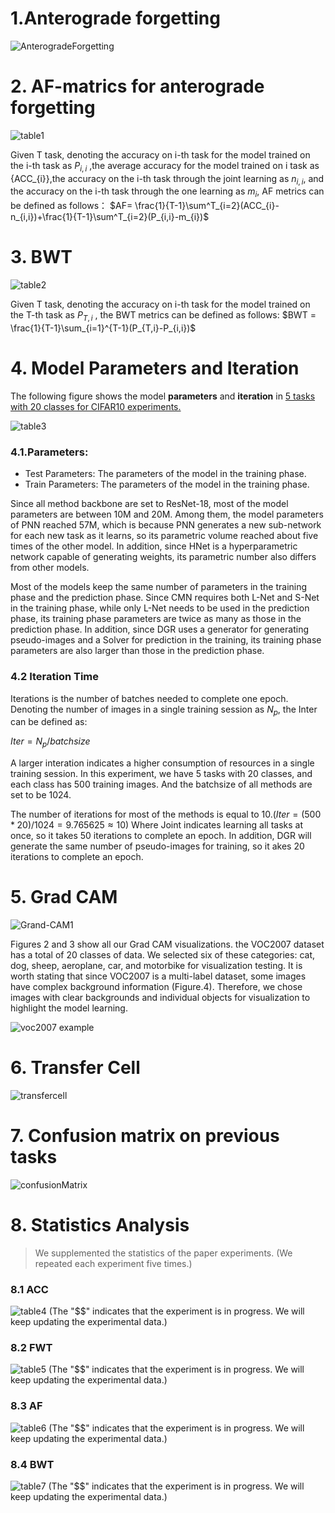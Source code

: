 <head>
    <script src="https://cdn.mathjax.org/mathjax/latest/MathJax.js?config=TeX-AMS-MML_HTMLorMML" type="text/javascript"></script>
    <script type="text/x-mathjax-config">
        MathJax.Hub.Config({
            tex2jax: {
            skipTags: ['script', 'noscript', 'style', 'textarea', 'pre'],
            inlineMath: [['$','$']]
            }
        });
    </script>
</head>

# 1.Anterograde forgetting 

![AnterogradeForgetting](https://raw.githubusercontent.com/neurips2021-cmn-rebuttal/neurips2021-cmn-rebuttal.github.io/master/figure/figure1.png) 

# 2. AF-matrics for anterograde forgetting  

![table1](https://raw.githubusercontent.com/neurips2021-cmn-rebuttal/neurips2021-cmn-rebuttal.github.io/master/figure/table1.png) 

Given T task, denoting the accuracy on i-th task for the model trained on the i-th task as $P_{i,i}$ ,the average accuracy for the model trained on i task as {ACC_{i}},the accuracy on the i-th task through the joint learning as $n_{i,i}$, and the accuracy on the i-th task through the one learning as $m_i$, AF metrics can be defined as follows：
$AF= \frac{1}{T-1}\sum^T_{i=2}(ACC_{i}-n_{i,i})+\frac{1}{T-1}\sum^T_{i=2}(P_{i,i}-m_{i})$


#  3. BWT

![table2](https://raw.githubusercontent.com/neurips2021-cmn-rebuttal/neurips2021-cmn-rebuttal.github.io/master/figure/table2.png) 

Given T task, denoting the accuracy on i-th task for the model trained on the T-th task as $P_{T,i}$ , the BWT metrics can be defined as follows:
$BWT = \frac{1}{T-1}\sum_{i=1}^{T-1}(P_{T,i}-P_{i,i})$


# 4. Model Parameters and Iteration

The following figure shows the model **parameters** and **iteration** in <u>5 tasks with 20 classes for CIFAR10 experiments.</u>

![table3](https://raw.githubusercontent.com/neurips2021-cmn-rebuttal/neurips2021-cmn-rebuttal.github.io/master/figure/table3.png)

### 4.1.Parameters:

   * Test Parameters: The parameters of the model in the training phase.
   * Train Parameters: The parameters of the model in the training phase.

   Since all method backbone are set to ResNet-18, most of the model parameters are between 10M and 20M. Among them, the model parameters of PNN reached 57M, which is because PNN generates a new sub-network for each new task as it learns, so its parametric volume reached about five times of the other model. In addition, since HNet is a hyperparametric network capable of generating weights, its parametric number also differs from other models.

   Most of the models keep the same number of parameters in the training phase and the prediction phase. Since CMN requires both L-Net and S-Net in the training phase, while only L-Net needs to be used in the prediction phase, its training phase parameters are twice as many as those in the prediction phase. In addition, since DGR uses a generator for generating pseudo-images and a Solver for prediction in the training, its training phase parameters are also larger than those in the prediction phase.

   

### 4.2 Iteration Time

Iterations is the number of batches needed to complete one epoch. Denoting the number of images in a single training session as $N_p$, the Inter can be defined as:

$Iter = N_ p/batchsize$

A larger interation indicates a higher consumption of resources in a single training session. In this experiment, we have 5 tasks with 20 classes, and each class has 500 training images. And the batchsize of all methods are set to be 1024.

The number of iterations for most of the methods is equal to 10.($Iter = (500*20)/1024 = 9.765625 \approx 10$)  Where Joint indicates learning all tasks at once, so it takes 50 iterations to complete an epoch.  In addition, DGR will generate the same number of pseudo-images for training, so it akes 20 iterations to complete an epoch.

# 5. Grad CAM 

<img src="https://raw.githubusercontent.com/neurips2021-cmn-rebuttal/neurips2021-cmn-rebuttal.github.io/master/figure/figure2.png" alt="Grand-CAM1" style="zoom:100%;" />


Figures 2 and 3 show all our Grad CAM visualizations. the VOC2007 dataset has a total of 20 classes of data. We selected six of these categories: cat, dog, sheep, aeroplane, car, and motorbike for visualization testing. It is worth stating that since VOC2007 is a multi-label dataset, some images have complex background information (Figure.4). Therefore, we chose images with clear backgrounds and individual objects for visualization to highlight the model learning.

<img src="https://raw.githubusercontent.com/neurips2021-cmn-rebuttal/neurips2021-cmn-rebuttal.github.io/master/figure/figure3.png" alt="voc2007 example" style="zoom: 100%;" />



# 6. Transfer Cell

![transfercell](https://raw.githubusercontent.com/neurips2021-cmn-rebuttal/neurips2021-cmn-rebuttal.github.io/master/figure/figure4.png) 



# 7. Confusion matrix on previous tasks

![confusionMatrix](https://raw.githubusercontent.com/neurips2021-cmn-rebuttal/neurips2021-cmn-rebuttal.github.io/master/figure/figure5.png)

# 8. Statistics Analysis

> We supplemented the statistics of the paper experiments. (We repeated each experiment five times.)

### 8.1 ACC

![table4](https://raw.githubusercontent.com/neurips2021-cmn-rebuttal/neurips2021-cmn-rebuttal.github.io/master/figure/table4.png)
(The "$\$" indicates that the experiment is in progress. We will keep updating the experimental data.)

### 8.2 FWT

![table5](https://raw.githubusercontent.com/neurips2021-cmn-rebuttal/neurips2021-cmn-rebuttal.github.io/master/figure/table5.png)
(The "$\$" indicates that the experiment is in progress. We will keep updating the experimental data.)

### 8.3 AF

![table6](https://raw.githubusercontent.com/neurips2021-cmn-rebuttal/neurips2021-cmn-rebuttal.github.io/master/figure/table6.png)
(The "$\$" indicates that the experiment is in progress. We will keep updating the experimental data.)

### 8.4 BWT

![table7](https://raw.githubusercontent.com/neurips2021-cmn-rebuttal/neurips2021-cmn-rebuttal.github.io/master/figure/table7.png)
(The "$\$" indicates that the experiment is in progress. We will keep updating the experimental data.)
